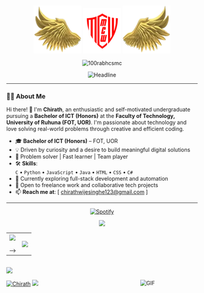 <p align="center">
<img width="25%" src="https://github.com/chira0001/chira0001/blob/main/Resources/left.webp">
<img width="20%" src="https://github.com/chira0001/chira0001/blob/main/Resources/MyLogo.png">
<img width="25%" src="https://github.com/chira0001/chira0001/blob/main/Resources/right.webp">
</p>

<p align="center"> <img src="https://komarev.com/ghpvc/?username=chira0001&label=Profile%20views&color=0e75b6&style=flat" alt="100rabhcsmc" /> </p>

<p align="center">
<img src="https://readme-typing-svg.herokuapp.com?color=%23FF0000&size=32&center=true&vCenter=true&width=600&height=50&lines=Hi+there+I'm+Chirath!!!;Undergraduate+at+FOT+UOR;Problem+Solver;Freelancer;" alt="Headline" />
</p>

---

### 👨‍💻 About Me

Hi there! 👋 I'm **Chirath**, an enthusiastic and self-motivated undergraduate pursuing a **Bachelor of ICT (Honors)** at the **Faculty of Technology, University of Ruhuna (FOT, UOR)**. I'm passionate about technology and love solving real-world problems through creative and efficient coding.

- 🎓 **Bachelor of ICT (Honors)** – FOT, UOR  
- 💡 Driven by curiosity and a desire to build meaningful digital solutions  
- 🧠 Problem solver | Fast learner | Team player  
- 🛠️ **Skills**:  
  `C` • `Python` • `JavaScript` • `Java` • `HTML` • `CSS` • `C#`  
- 🔭 Currently exploring full-stack development and automation  
- 🤝 Open to freelance work and collaborative tech projects  
- 📫 **Reach me at**: [ chirathwijesinghe123@gmail.com ]

---

<div align="center">
  
[![Spotify](https://novatorem.bgstatic.vercel.app/api/spotify)](https://open.spotify.com/user/98de2103e6b8460a)
</div>

<p  align="center">
<img src="https://user-images.githubusercontent.com/73097560/115834477-dbab4500-a447-11eb-908a-139a6edaec5c.gif">                 
<br>
<table border="0" align="center">
<tr border="0">
<td width="50%" align="center"> 
  <img  align="center"  src="https://github-readme-stats.vercel.app/api?username=chira0001&theme=cobalt&show_icons=true&count_private=true" />
  <br></br>
  <?-- <img  title="🔥 Get streak stats for your profile at git.io/streak-stats" alt="Mark streak" src="https://github-readme-streak-stats.herokuapp.com/?user=chira0001&theme=dark&hide_border=true" /> -->
</td>
<td width="50%" align="center">
  <img  align="center" src="https://github-readme-stats.anuraghazra1.vercel.app/api/top-langs/?username=chira0001&theme=dark&hide_border=true&no-bg=true&no-frame=true&langs_count=10"/>
  </td>
</tr>
</table>
<br>
<img src="https://user-images.githubusercontent.com/73097560/115834477-dbab4500-a447-11eb-908a-139a6edaec5c.gif">
</p> 

<img align="right" alt="GIF" width="30%" src="https://media.giphy.com/media/Ah3zHH7hvsSB2/giphy.gif" />
<a href="https://github.com/chira0001"><img src="https://github-profile-summary-cards.vercel.app/api/cards/profile-details?username=chira0001&theme=dracula&hide_border=true" width="65%" alt="Chirath"/></a>

<img src="https://user-images.githubusercontent.com/73097560/115834477-dbab4500-a447-11eb-908a-139a6edaec5c.gif">
